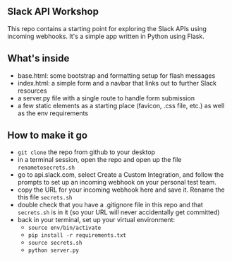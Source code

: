 ## Slack API Workshop

This repo contains a starting point for exploring the Slack APIs using incoming webhooks.
It's a simple app written in Python using Flask.

## What's inside
- base.html:  some bootstrap and formatting setup for flash messages
- index.html: a simple form and a navbar that links out to further Slack resources
- a server.py file with a single route to handle form submission
- a few static elements as a starting place (favicon, .css file, etc.) as well as the env requirements

## How to make it go
- `git clone` the repo from github to your desktop
- in a terminal session, open the repo and open up the file `renametosecrets.sh`
- go to api.slack.com, select Create a Custom Integration, and follow the prompts to set up an incoming webhook on your personal test team.
- copy the URL for your incoming webhook here and save it. Rename the this file `secrets.sh`
- double check that you have a .gitignore file in this repo and that `secrets.sh` is in it (so your URL will never accidentally get committed)
- back in your terminal, set up your virtual environment:
	- `source env/bin/activate`
	- `pip install -r requirements.txt`
	- `source secrets.sh`
	- `python server.py`